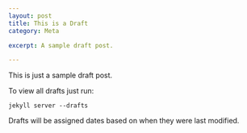 ```yaml
---
layout: post
title: This is a Draft
category: Meta

excerpt: A sample draft post.

---
```


This is just a sample draft post.

To view all drafts just run:

    jekyll server --drafts

Drafts will be assigned dates based on when they were last modified.
